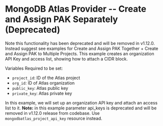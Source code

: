 # MongoDB Atlas Provider -- Create and Assign PAK Separately (Deprecated) 

Note this functionality has been deprecated and will be removed in v1.12.0. Instead suggest see examples for Create and Assign PAK Together + Create and Assign PAK to Multiple Projects.
This example creates an organization API Key and access list, showing how to attach a CIDR block.

Variables Required to be set:
- `project_id`: ID of the Atlas project
- `org_id`: ID of Atlas organization
- `public_key`: Atlas public key
- `private_key`: Atlas  private key

In this example, we will set up an organization API key and attach an access list to it.
**Note:** in this example parameter api_keys is deprecated and will be removed in v1.12.0 release from codebase. Use `mongodbatlas_project_api_key`  resource instead. 


